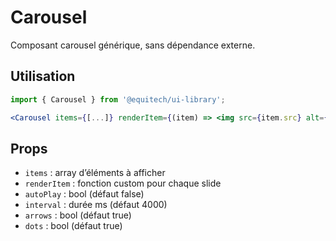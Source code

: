 # Carousel

Composant carousel générique, sans dépendance externe.

## Utilisation

```jsx
import { Carousel } from '@equitech/ui-library';

<Carousel items={[...]} renderItem={(item) => <img src={item.src} alt={item.alt} />} autoPlay arrows dots />
```

## Props
- `items` : array d’éléments à afficher
- `renderItem` : fonction custom pour chaque slide
- `autoPlay` : bool (défaut false)
- `interval` : durée ms (défaut 4000)
- `arrows` : bool (défaut true)
- `dots` : bool (défaut true) 